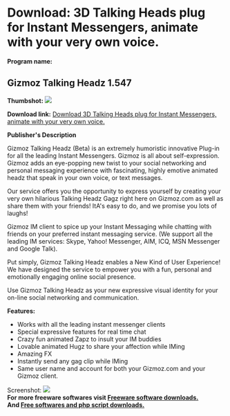 # Download: 3D Talking Heads plug for Instant Messengers, animate with your very own voice.

**Program name:**

## Gizmoz Talking Headz 1.547

  
**Thumbshot:** ![](http://www.freewarefiles.com/screenshot/gizmoz_md.gif)   
  
**Download link:** [Download 3D Talking Heads plug for Instant Messengers, animate with your very own voice.](http://freesoftwares.boysofts.com/Gizmoz-Talking-Headz_program_21978.html)  
  


**Publisher's Description**  
  


Gizmoz Talking Headz (Beta) is an extremely humoristic innovative Plug-in for all the leading Instant Messengers. Gizmoz is all about self-expression. Gizmoz adds an eye-popping new twist to your social networking and personal messaging experience with fascinating, highly emotive animated headz that speak in your own voice, or text messages. 

Our service offers you the opportunity to express yourself by creating your very own hilarious Talking Headz Gagz right here on Gizmoz.com as well as share them with your friends! ItA's easy to do, and we promise you lots of laughs!

Gizmoz IM client to spice up your Instant Messaging while chatting with friends on your preferred instant messaging service. (We support all the leading IM services: Skype, Yahoo! Messenger, AIM, ICQ, MSN Messenger and Google Talk).

Put simply, Gizmoz Talking Headz enables a New Kind of User Experience! We have designed the service to empower you with a fun, personal and emotionally engaging online social presence.

Use Gizmoz Talking Headz as your new expressive visual identity for your on-line social networking and communication.

**Features:**

  * Works with all the leading instant messenger clients 
  * Special expressive features for real time chat 
  * Crazy fun animated Zapz to insult your IM buddies 
  * Lovable animated Hugz to share your affection while IMing 
  * Amazing FX 
  * Instantly send any gag clip while IMing 
  * Same user name and account for both your Gizmoz.com and your Gizmoz client. 

  
  
Screenshot: ![](http://www.freewarefiles.com/screenshot/gizmoz.gif)   
**For more freeware softwares visit [Freeware software downloads.](http://freesoftwares.boysofts.com/)**   
**And [Free softwares and php script downloads.](http://www.boysofts.com/)**
